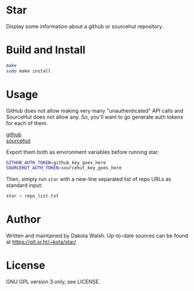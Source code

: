 # Star
Display some information about a github or sourcehut repository.

# Build and Install
```sh
make
sudo make install
```

# Usage
GitHub does not allow making very many "unauthenticated" API calls and SourceHut
does not allow any. So, you'll want to go generate auth tokens for each of them.

[github](https://github.com/settings/tokens)\
[sourcehut](https://meta.sr.ht/oauth/personal-token)

Export them both as environment variables before running star:
```sh
GITHUB_AUTH_TOKEN=github_key_goes_here
SOURCEHUT_AUTH_TOKEN=sourcehut_key_goes_here
```

Then, simply run `star` with a new-line separated list of repo URLs as standard
input:
```sh
star < repo_list.txt
```


# Author
Written and maintained by Dakota Walsh.
Up-to-date sources can be found at https://git.sr.ht/~kota/star/

# License
GNU GPL version 3 only, see LICENSE.
